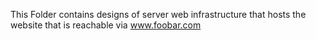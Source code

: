 This Folder contains designs of server web infrastructure that hosts the website that is reachable via www.foobar.com
